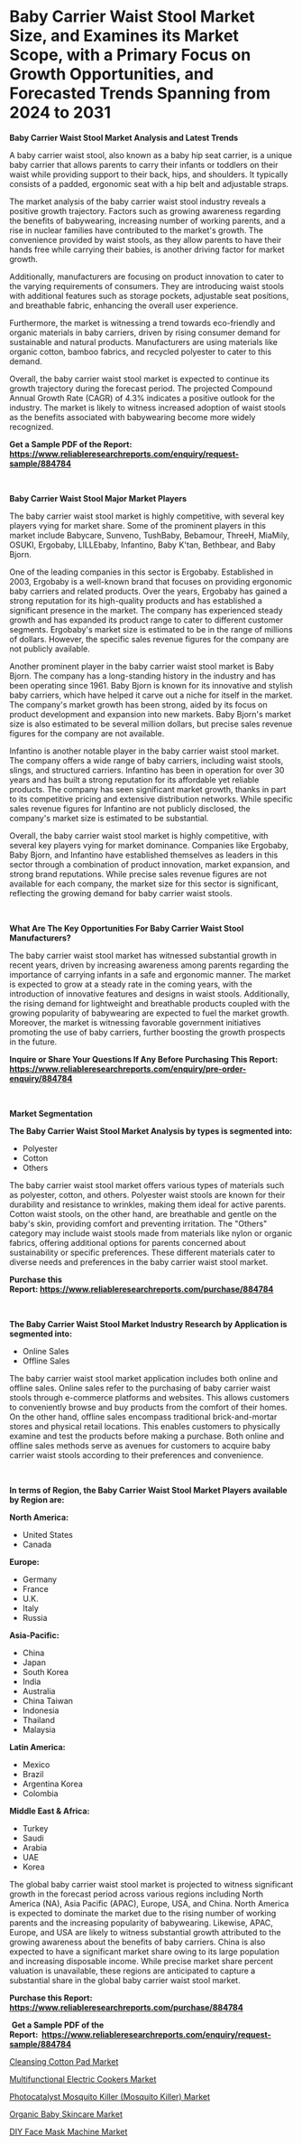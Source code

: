 <p><h1>Baby Carrier Waist Stool Market Size, and Examines its Market Scope, with a Primary Focus on Growth Opportunities, and Forecasted Trends Spanning from 2024 to 2031</h1></p><p><strong>Baby Carrier Waist Stool Market Analysis and Latest Trends</strong></p>
<p><p>A baby carrier waist stool, also known as a baby hip seat carrier, is a unique baby carrier that allows parents to carry their infants or toddlers on their waist while providing support to their back, hips, and shoulders. It typically consists of a padded, ergonomic seat with a hip belt and adjustable straps.</p><p>The market analysis of the baby carrier waist stool industry reveals a positive growth trajectory. Factors such as growing awareness regarding the benefits of babywearing, increasing number of working parents, and a rise in nuclear families have contributed to the market's growth. The convenience provided by waist stools, as they allow parents to have their hands free while carrying their babies, is another driving factor for market growth.</p><p>Additionally, manufacturers are focusing on product innovation to cater to the varying requirements of consumers. They are introducing waist stools with additional features such as storage pockets, adjustable seat positions, and breathable fabric, enhancing the overall user experience.</p><p>Furthermore, the market is witnessing a trend towards eco-friendly and organic materials in baby carriers, driven by rising consumer demand for sustainable and natural products. Manufacturers are using materials like organic cotton, bamboo fabrics, and recycled polyester to cater to this demand.</p><p>Overall, the baby carrier waist stool market is expected to continue its growth trajectory during the forecast period. The projected Compound Annual Growth Rate (CAGR) of 4.3% indicates a positive outlook for the industry. The market is likely to witness increased adoption of waist stools as the benefits associated with babywearing become more widely recognized.</p></p>
<p><strong>Get a Sample PDF of the Report:&nbsp; <a href="https://www.reliableresearchreports.com/enquiry/request-sample/884784">https://www.reliableresearchreports.com/enquiry/request-sample/884784</a></strong></p>
<p>&nbsp;</p>
<p><strong>Baby Carrier Waist Stool Major Market Players</strong></p>
<p><p>The baby carrier waist stool market is highly competitive, with several key players vying for market share. Some of the prominent players in this market include Babycare, Sunveno, TushBaby, Bebamour, ThreeH, MiaMily, OSUKI, Ergobaby, LILLEbaby, Infantino, Baby K'tan, Bethbear, and Baby Bjorn.</p><p>One of the leading companies in this sector is Ergobaby. Established in 2003, Ergobaby is a well-known brand that focuses on providing ergonomic baby carriers and related products. Over the years, Ergobaby has gained a strong reputation for its high-quality products and has established a significant presence in the market. The company has experienced steady growth and has expanded its product range to cater to different customer segments. Ergobaby's market size is estimated to be in the range of millions of dollars. However, the specific sales revenue figures for the company are not publicly available.</p><p>Another prominent player in the baby carrier waist stool market is Baby Bjorn. The company has a long-standing history in the industry and has been operating since 1961. Baby Bjorn is known for its innovative and stylish baby carriers, which have helped it carve out a niche for itself in the market. The company's market growth has been strong, aided by its focus on product development and expansion into new markets. Baby Bjorn's market size is also estimated to be several million dollars, but precise sales revenue figures for the company are not available.</p><p>Infantino is another notable player in the baby carrier waist stool market. The company offers a wide range of baby carriers, including waist stools, slings, and structured carriers. Infantino has been in operation for over 30 years and has built a strong reputation for its affordable yet reliable products. The company has seen significant market growth, thanks in part to its competitive pricing and extensive distribution networks. While specific sales revenue figures for Infantino are not publicly disclosed, the company's market size is estimated to be substantial.</p><p>Overall, the baby carrier waist stool market is highly competitive, with several key players vying for market dominance. Companies like Ergobaby, Baby Bjorn, and Infantino have established themselves as leaders in this sector through a combination of product innovation, market expansion, and strong brand reputations. While precise sales revenue figures are not available for each company, the market size for this sector is significant, reflecting the growing demand for baby carrier waist stools.</p></p>
<p>&nbsp;</p>
<p><strong>What Are The Key Opportunities For Baby Carrier Waist Stool Manufacturers?</strong></p>
<p><p>The baby carrier waist stool market has witnessed substantial growth in recent years, driven by increasing awareness among parents regarding the importance of carrying infants in a safe and ergonomic manner. The market is expected to grow at a steady rate in the coming years, with the introduction of innovative features and designs in waist stools. Additionally, the rising demand for lightweight and breathable products coupled with the growing popularity of babywearing are expected to fuel the market growth. Moreover, the market is witnessing favorable government initiatives promoting the use of baby carriers, further boosting the growth prospects in the future.</p></p>
<p><strong>Inquire or Share Your Questions If Any Before Purchasing This Report: <a href="https://www.reliableresearchreports.com/enquiry/pre-order-enquiry/884784">https://www.reliableresearchreports.com/enquiry/pre-order-enquiry/884784</a></strong></p>
<p>&nbsp;</p>
<p><strong>Market Segmentation</strong></p>
<p><strong>The Baby Carrier Waist Stool Market Analysis by types is segmented into:</strong></p>
<p><ul><li>Polyester</li><li>Cotton</li><li>Others</li></ul></p>
<p><p>The baby carrier waist stool market offers various types of materials such as polyester, cotton, and others. Polyester waist stools are known for their durability and resistance to wrinkles, making them ideal for active parents. Cotton waist stools, on the other hand, are breathable and gentle on the baby's skin, providing comfort and preventing irritation. The "Others" category may include waist stools made from materials like nylon or organic fabrics, offering additional options for parents concerned about sustainability or specific preferences. These different materials cater to diverse needs and preferences in the baby carrier waist stool market.</p></p>
<p><strong>Purchase this Report:&nbsp;<a href="https://www.reliableresearchreports.com/purchase/884784">https://www.reliableresearchreports.com/purchase/884784</a></strong></p>
<p>&nbsp;</p>
<p><strong>The Baby Carrier Waist Stool Market Industry Research by Application is segmented into:</strong></p>
<p><ul><li>Online Sales</li><li>Offline Sales</li></ul></p>
<p><p>The baby carrier waist stool market application includes both online and offline sales. Online sales refer to the purchasing of baby carrier waist stools through e-commerce platforms and websites. This allows customers to conveniently browse and buy products from the comfort of their homes. On the other hand, offline sales encompass traditional brick-and-mortar stores and physical retail locations. This enables customers to physically examine and test the products before making a purchase. Both online and offline sales methods serve as avenues for customers to acquire baby carrier waist stools according to their preferences and convenience.</p></p>
<p>&nbsp;</p>
<p><strong>In terms of Region, the Baby Carrier Waist Stool Market Players available by Region are:</strong></p>
<p>
    <p> <strong> North America: </strong>
        <ul>
            <li>United States</li>
            <li>Canada</li>
        </ul>
        </p> 
    <p> <strong> Europe: </strong>
        <ul>
            <li>Germany</li>
            <li>France</li>
            <li>U.K.</li>
            <li>Italy</li>
            <li>Russia</li>
        </ul>
        </p> 
    <p> <strong> Asia-Pacific: </strong>
        <ul>
            <li>China</li>
            <li>Japan</li>
            <li>South Korea</li>
            <li>India</li>
            <li>Australia</li>
            <li>China Taiwan</li>
            <li>Indonesia</li>
            <li>Thailand</li>
            <li>Malaysia</li>
        </ul>
        </p> 
    <p> <strong> Latin America: </strong>
        <ul>
            <li>Mexico</li>
            <li>Brazil</li>
            <li>Argentina Korea</li>
            <li>Colombia</li>
        </ul>
        </p> 
    <p> <strong> Middle East & Africa: </strong>
        <ul>
            <li>Turkey</li>
            <li>Saudi</li>
            <li>Arabia</li>
            <li>UAE</li>
            <li>Korea</li>
        </ul>
    </p>
    </p>
<p><p>The global baby carrier waist stool market is projected to witness significant growth in the forecast period across various regions including North America (NA), Asia Pacific (APAC), Europe, USA, and China. North America is expected to dominate the market due to the rising number of working parents and the increasing popularity of babywearing. Likewise, APAC, Europe, and USA are likely to witness substantial growth attributed to the growing awareness about the benefits of baby carriers. China is also expected to have a significant market share owing to its large population and increasing disposable income. While precise market share percent valuation is unavailable, these regions are anticipated to capture a substantial share in the global baby carrier waist stool market.</p></p>
<p><strong>Purchase this Report: <a href="https://www.reliableresearchreports.com/purchase/884784">https://www.reliableresearchreports.com/purchase/884784</a></strong></p>
<p>&nbsp;<strong>Get a Sample PDF of the Report:&nbsp;&nbsp;<a href="https://www.reliableresearchreports.com/enquiry/request-sample/884784">https://www.reliableresearchreports.com/enquiry/request-sample/884784</a></strong></p>
<p><strong></strong></p>
<p><p><a href="https://github.com/tamvrosiya/Market-Research-Report-List-1/blob/main/cleansing-cotton-pad-market.md">Cleansing Cotton Pad Market</a></p><p><a href="https://github.com/aasishrp01/Market-Research-Report-List-2/blob/main/multifunctional-electric-cookers-market.md">Multifunctional Electric Cookers Market</a></p><p><a href="https://github.com/dringals/Market-Research-Report-List-1/blob/main/photocatalyst-mosquito-killer-mosquito-killer-market.md">Photocatalyst Mosquito Killer (Mosquito Killer) Market</a></p><p><a href="https://github.com/gaydyna/Market-Research-Report-List-1/blob/main/organic-baby-skincare-market.md">Organic Baby Skincare Market</a></p><p><a href="https://github.com/Paul14Anderson63/Market-Research-Report-List-1/blob/main/diy-face-mask-machine-market.md">DIY Face Mask Machine Market</a></p></p>
